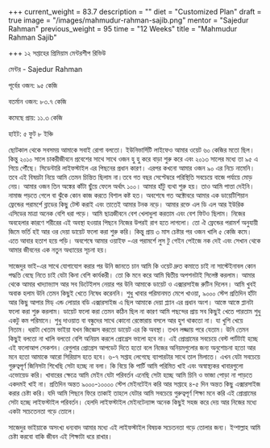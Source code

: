 +++
current_weight = 83.7
description = ""
diet = "Customized Plan"
draft = true
image = "/images/mahmudur-rahman-sajib.png"
mentor = "Sajedur Rahman"
previous_weight = 95
time = "12 Weeks"
title = "Mahmudur Rahman Sajib"

+++
১২ সপ্তাহের প্রিমিয়াম মেন্টরশীপ রিভিউ

মেন্টর - Sajedur Rahman

পূর্বের ওজন: ৯৫ কেজি

বতর্মান ওজন: ৮৩.৭ কেজি

কমেছে প্রায়: ১১.৩ কেজি

হাইট: ৫ ফুট ৮ ইঞ্চি

ছোটকাল থেকে সবসময় আমাকে সবাই রোগা বলতো। ইউনিভার্সিটি লাইফেও আমার ওয়েট ৬০ কেজির মতো ছিল। কিন্তু ২০১০ সালে চাকরীজীবনে প্রবেশের সাথে সাথে ওজন হু হু করে বাড়া শুরু করে এবং ২০১৩ সালের মধ্যে তা ৯৫ এ গিয়ে পৌঁছে। সিডেন্টারি লাইফস্টাইল এর পিছনের প্ৰধান কারণ। এরপর কখনো আমার ওজন ৯০ এর নিচে নামেনি। তবে এই বিষয়টা নিয়ে আমি তেমন চিন্তিত ছিলাম না।তবে গত বছর সেপ্টেম্বরে পরিস্থিতি সবচেয়ে বাজে পর্যায়ে মোড় নেয়। আমার ওজন তিন অঙ্কের কাঁটা ছুঁয়ে ফেলে অর্থাৎ ১০০। আমার হাঁটু ব্যথা শুরু হয়। তাও আমি পাত্তা দেইনি। নামাজ পড়তে গেলে বা ঝুঁকে কোন কাজ করতে বিশাল কষ্ট হত। অবশেষে গত অক্টোবরে আমার এক ডায়েটিশিয়ান ফ্রেন্ডের পরামর্শে ব্লাডের কিছু টেস্ট করাই এবং তাতেই আমার টনক নড়ে। আমার রক্তে এল ডি এল আর ইউরিক এসিডের মাত্রা অনেক বেশি ধরা পড়ে। আমি ছাত্রজীবনে বেশ খেলাধুলা করতাম এবং বেশ ফিটও ছিলাম। নিজের অবহেলার কারণে শরীরের এই অবস্থা হওয়ার পিছনে নিজের উপরই রাগ হতে লাগলো। তো ঐ ফ্রেন্ডের পরামর্শ অনুযায়ী জিমে ভর্তি হই আর ওর দেয়া ডায়েট ফলো করা শুরু করি। কিন্তু প্রায় ৩ মাস চেষ্টার পর ওজন খালি ৫ কেজি কমে। এতে আবার হতাশ হয়ে পড়ি। অবশেষে আমার ওয়াইফ -এর পরামর্শে লুস টু গেইন পেইজে নক দেই এবং সেখান থেকে আমার জীবনের এক নতুন অধ্যায়ের সূচনা হয়।

সাজেদুর ভাই-এর সাথে যোগাযোগ করার পর উনি জানতে চান আমি কি ওয়েট দ্রুত কমাতে চাই না সাস্টেইনাবল কোন পদ্ধতি বেছে নিতে চাই যেটা কিনা বেশি কার্যকরী। তো কি মনে করে আমি দ্বিতীয় অপশনটাই সিলেক্ট করলাম। আমার থেকে আমার খাদ্যাভ্যাস আর সব ডিটেইলস নেয়ার পর উনি আমাকে ডায়েট ও এক্সারসাইজ রুটিন দিলেন। আমি খুবই অবাক হলাম উনি তেমন কিছুই খেতে নিষেধ করেননি। শুধু খাবার পরিমানমত মেপে খাওয়া, ৯০০০ স্টেপ প্রতিদিন হাঁটা আর কিছু আপার মিড্ এন্ড লোয়ার বডি এক্সারসাইজ এ ছিল আমাকে দেয়া প্ল্যান এর প্রধান অংশ। আস্তে আস্তে প্লানটা ফলো করা শুরু করলাম। ডায়েট ফলো করা তেমন কঠিন ছিল না কারণ আমি পছন্দের প্রায় সব কিছুই খেতে পারতাম শুধু একটু কম পরিমানে। শুধু দাওয়াত বা বন্ধুদের সাথে কোনো রেস্তোরায় বসলে আর হুশ থাকতো না। যা খুশি খেয়ে নিতাম। ধরাটা খেতাম ভাইয়া যখন জিজ্ঞেস করতো ডায়েট এর কি অবস্থা। তখন লজ্জায় পরে যেতাম। উনি তেমন কিছুই বলতো না খালি বলতো বেশি অনিয়ম করলে প্রোগ্রেস ভালো হবে না। এই প্রোগ্রামের সবচেয়ে বেস্ট পার্টটাই হচ্ছে এই ফলোআপ সেকশন। রেগুলার প্রোগ্রেস আপডেট দিতে হতো বলে নিজের অনিয়মগুলোর জন্য অনুশোচনা হতো আর মনে হতো আমাকে আরো সিরিয়াস হতে হবে। ৬-৭ সপ্তাহ লেগেছে ব্যাপারটার সাথে তাল মিলাতে। এখন যেটা সবচেয়ে গুরুত্বপূর্ণ জিনিসটা শিখেছি সেটা হচ্ছে না বলা। কি বিয়ে কি পার্টি আমি পরিমিত খাই এবং অস্বাস্থ্যকর খাবারগুলো এভোয়েড করি। খাবারের ক্ষেত্রে আমি মেইন যেটা পরিবর্তন এনেছি সেটা হচ্ছে আমি চিনি ও ভাজা পোড়া না পাড়তে একদমই খাই না। প্রতিদিন অন্তত ৯০০০-১০০০০ স্টেপ মেইনটেইন করি আর সপ্তাহে ৪-৫ দিন অন্তত কিছু এক্সারসাইজ করার চেষ্টা করি। যদি আমি পিছনে ফিরে তাকাই তাহলে যেটার আমি সবচেয়ে গুরুত্বপূর্ণ শিক্ষা মনে করি এই প্রোগ্রামের সেটা হচ্ছে লাইফস্টাইল পরিবর্তন। হেলদি লাইফস্টাইল মেইনটেন্যান্স অনেক কিছুই সহজ করে দেয় আর নিজের মধ্যে একটা সচেতেনতা গড়ে তোলে।

সাজেদুর ভাইয়াকে অসংখ্য ধন্যবাদ আমার মধ্যে এই লাইফস্টাইল বিষয়ক সচেতনতা গড়ে তোলার জন্য। ইন্শাল্লাহ আমি চেষ্টা করবো বাকি জীবন এই শিক্ষাটা ধরে রাখার।
